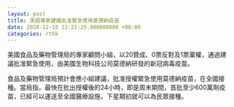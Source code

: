 ```yaml
---
layout: post
title: 美國專家建議批准緊急使用莫德納疫苗
date: 2020-12-18 22:21:25.000000000 +08:00
categories: rthk
---
```


美國食品及藥物管理局的專家顧問小組，以20贊成、0票反對及1票棄權，通過建議批准緊急使用，由美國生物科技公司莫德納研發的新冠病毒疫苗。

食品及藥物管理局預計會應小組建議，批准授權緊急使用莫德納疫苗，在全國接種。當局指，最快在批出授權後的24小時，即是周末期間，首批至少600萬劑疫苗，已經可以運送至全國醫療設施，下星期初就可以為民眾接種。
